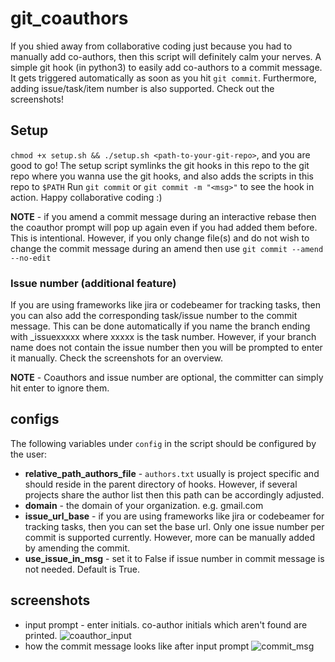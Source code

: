 # git_coauthors
If you shied away from collaborative coding just because you had to manually add co-authors, then this script will definitely calm your nerves. A simple git hook (in python3) to easily add co-authors to a commit message. It gets triggered automatically as soon as you hit ```git commit```. Furthermore, adding issue/task/item number is also supported. Check out the screenshots!

## Setup
```chmod +x setup.sh && ./setup.sh <path-to-your-git-repo>```,
and you are good to go! The setup script symlinks the git hooks in this repo to the git repo where you wanna use the git
hooks, and also adds the scripts in this repo to ```$PATH```
Run ```git commit``` or ```git commit -m "<msg>"``` to see the hook in action. Happy collaborative coding :)
  
**NOTE** - if you amend a commit message during an interactive rebase then the coauthor prompt will pop up again even if you had added them before. This is intentional. However, if you only change file(s) and do not wish to change the commit message during an amend then use 
```git commit --amend --no-edit```

### Issue number (additional feature)
If you are using frameworks like jira or codebeamer for tracking tasks, then you can also add the corresponding task/issue number
to the commit message. This can be done automatically if you name the branch ending with _issuexxxxx where xxxxx is the task number. However, if your branch name does not contain the issue number then you will be prompted to enter it manually. Check the screenshots for an overview.

**NOTE** - Coauthors and issue number are optional, the committer can simply hit enter to ignore them.

## configs
The following variables under ```config``` in the script should be configured by the user:
* **relative_path_authors_file** - ```authors.txt``` usually is project specific and should reside in the parent directory
                                   of hooks. However, if several projects share the author list then this path can be
                                   accordingly adjusted.
* **domain** - the domain of your organization. e.g. gmail.com
* **issue_url_base** - if you are using frameworks like jira or codebeamer for tracking tasks,
                       then you can set the base url. Only one issue number per commit is supported currently. However, more can be manually added by amending the commit.
* **use_issue_in_msg** - set it to False if issue number in commit message is not needed. Default is True.

## screenshots
* input prompt - enter initials. co-author initials which aren't found are printed.
![coauthor_input](coauthor_input.png)
* how the commit message looks like after input prompt
![commit_msg](commit_msg.png)

